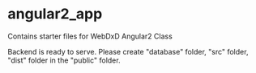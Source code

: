 # angular2_app

Contains starter files for WebDxD Angular2 Class

Backend is ready to serve.
Please create "database" folder, "src" folder, "dist" folder in the "public" folder.
